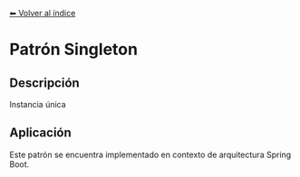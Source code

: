 [⬅ Volver al índice](../../README.md)

# Patrón Singleton

## Descripción
Instancia única

## Aplicación
Este patrón se encuentra implementado en contexto de arquitectura Spring Boot.